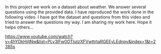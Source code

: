 In this project we work on a dataset about weather. We answer several questions using the provided data. I have reproduced the work done in the following video. I have got the dataset and questions from this video and tried to answer the questions my way. I am sharing my work here. Hope it helps others...

https://www.youtube.com/watch?v=4hYOkHijtNw&list=PLy3lFw0OTlutzXFVwttrtaRGEEyLEdnpy&index=1&t=2385s
